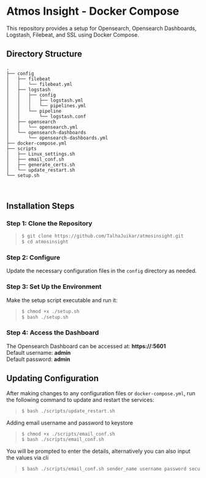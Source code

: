 # Atmos Insight - Docker Compose

This repository provides a setup for Opensearch, Opensearch Dashboards, Logstash, Filebeat, and SSL using Docker Compose.

## Directory Structure

 ```
 .
 ├── config
 │   ├── filebeat
 │   │   └── filebeat.yml
 │   ├── logstash
 │   │   ├── config
 │   │   │   ├── logstash.yml
 │   │   │   └── pipelines.yml
 │   │   └── pipeline
 │   │       └── logstash.conf
 │   ├── opensearch
 │   │   └── opensearch.yml
 │   └── opensearch-dashboards
 │       └── opensearch-dashboards.yml
 ├── docker-compose.yml
 ├── scripts
 │   ├── Linux_settings.sh
 │   ├── email_conf.sh
 │   ├── generate_certs.sh
 │   └── update_restart.sh
 └── setup.sh
```

 

## Installation Steps

### Step 1: Clone the Repository

> ```bash
> $ git clone https://github.com/TalhaJuikar/atmosinsight.git
> $ cd atmosinsight
> ```

### Step 2: Configure

Update the necessary configuration files in the `config` directory as needed.

### Step 3: Set Up the Environment

Make the setup script executable and run it:

> ```bash
> $ chmod +x ./setup.sh
> $ bash ./setup.sh
> ```

### Step 4: Access the Dashboard

The Opensearch Dashboard can be accessed at: **https://<machine-ip>:5601**  
Default username: **admin**  
Default password: **admin**

## Updating Configuration

After making changes to any configuration files or `docker-compose.yml`, run the following command to update and restart the services:

> ```bash
> $ bash ./scripts/update_restart.sh
> ```

Adding email username and password to keystore

> ```bash
> $ chmod +x ./scripts/email_conf.sh
> $ bash ./scripts/email_conf.sh
> ```

You will be prompted to enter the details, alternatively you can also input the values via cli

> ```bash
> $ bash ./scripts/email_conf.sh sender_name username password secure_settings_password
> ```
